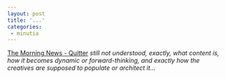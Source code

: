 ```yaml
---
layout: post
title: '...'
categories:
 - minutia
---
```


<a href="http://www.themorningnews.org/archives/letters/rosecrans/quitter.shtml">The Morning News - Quitter</a> <i>still not understood, exactly, what content is, how it becomes dynamic or forward-thinking, and exactly how the creatives are supposed to populate or architect it...</i>

